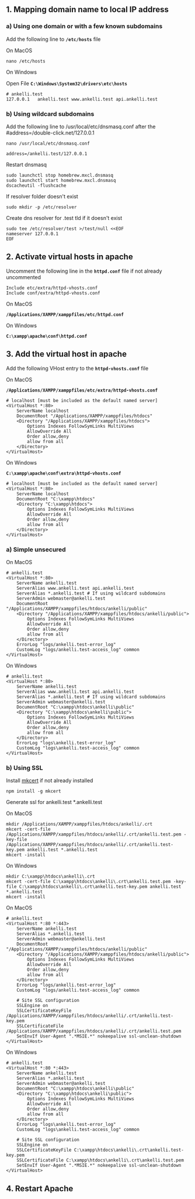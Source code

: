 ## 1. Mapping domain name to local IP address

### a) Using one domain or with a few known subdomains

Add the following line to **`/etc/hosts`** file

On MacOS

```properties
nano /etc/hosts
```

On Windows

Open File **`C:\Windows\System32\drivers\etc\hosts`**

```properties
# ankelli.test
127.0.0.1   ankelli.test www.ankelli.test api.ankelli.test
```

### b) Using wildcard subdomains

Add the following line to /usr/local/etc/dnsmasq.conf after the #address=/double-click.net/127.0.0.1

```properties
nano /usr/local/etc/dnsmasq.conf
```

```properties
address=/ankelli.test/127.0.0.1
```

Restart dnsmasq

```properties
sudo launchctl stop homebrew.mxcl.dnsmasq
sudo launchctl start homebrew.mxcl.dnsmasq
dscacheutil -flushcache
```

If resolver folder doesn't exist

```properties
sudo mkdir -p /etc/resolver
```

Create dns resolver for .test tld if it doesn't exist

```properties
sudo tee /etc/resolver/test >/test/null <<EOF
nameserver 127.0.0.1
EOF
```

## 2. Activate virtual hosts in apache

Uncomment the following line in the **`httpd.conf`** file if not already uncommented

```properties
Include etc/extra/httpd-vhosts.conf
Include conf/extra/httpd-vhosts.conf
```

On MacOS

**`/Applications/XAMPP/xamppfiles/etc/httpd.conf`**

On Windows

**`C:\xampp\apache\conf\httpd.conf`**

## 3. Add the virtual host in apache

Add the following VHost entry to the **`httpd-vhosts.conf`** file

On MacOS

**`/Applications/XAMPP/xamppfiles/etc/extra/httpd-vhosts.conf`**

```properties
# localhost [must be included as the default named server]
<VirtualHost *:80>
	ServerName localhost
	DocumentRoot "/Applications/XAMPP/xamppfiles/htdocs"
	<Directory "/Applications/XAMPP/xamppfiles/htdocs">
		Options Indexes FollowSymLinks MultiViews
		AllowOverride All
		Order allow,deny
		allow from all 
	</Directory>
</VirtualHost>
```

On Windows

**`C:\xampp\apache\conf\extra\httpd-vhosts.conf`**

```properties
# localhost [must be included as the default named server]
<VirtualHost *:80>
	ServerName localhost
	DocumentRoot "C:\xampp\htdocs"
	<Directory "C:\xampp\htdocs">
		Options Indexes FollowSymLinks MultiViews
		AllowOverride All
		Order allow,deny
		allow from all 
	</Directory>
</VirtualHost>
```

### a) Simple unsecured

On MacOS

```properties
# ankelli.test
<VirtualHost *:80>
	ServerName ankelli.test
	ServerAlias www.ankelli.test api.ankelli.test
	ServerAlias *.ankelli.test # If using wildcard subdomains
	ServerAdmin webmaster@ankelli.test
	DocumentRoot "/Applications/XAMPP/xamppfiles/htdocs/ankelli/public"
	<Directory "/Applications/XAMPP/xamppfiles/htdocs/ankelli/public">
		Options Indexes FollowSymLinks MultiViews
		AllowOverride All
		Order allow,deny
		allow from all
	</Directory>
	ErrorLog "logs/ankelli.test-error_log"
	CustomLog "logs/ankelli.test-access_log" common
</VirtualHost>
```

On Windows

```properties
# ankelli.test
<VirtualHost *:80>
	ServerName ankelli.test
	ServerAlias www.ankelli.test api.ankelli.test
	ServerAlias *.ankelli.test # If using wildcard subdomains
	ServerAdmin webmaster@ankelli.test
	DocumentRoot "C:\xampp\htdocs\ankelli\public"
	<Directory "C:\xampp\htdocs\ankelli\public">
		Options Indexes FollowSymLinks MultiViews
		AllowOverride All
		Order allow,deny
		allow from all
	</Directory>
	ErrorLog "logs\ankelli.test-error_log"
	CustomLog "logs\ankelli.test-access_log" common
</VirtualHost>
```

### b) Using SSL
 

Install [mkcert](https://github.com/FiloSottile/mkcert) if not already installed

```properties
npm install -g mkcert
```

Generate ssl for ankelli.test *.ankelli.test

On MacOS

```properties
mkdir /Applications/XAMPP/xamppfiles/htdocs/ankelli/.crt
mkcert -cert-file /Applications/XAMPP/xamppfiles/htdocs/ankelli/.crt/ankelli.test.pem -key-file /Applications/XAMPP/xamppfiles/htdocs/ankelli/.crt/ankelli.test-key.pem ankelli.test *.ankelli.test
mkcert -install
```

On Windows

```properties
mkdir C:\xampp\htdocs\ankelli\.crt
mkcert -cert-file C:\xampp\htdocs\ankelli\.crt\ankelli.test.pem -key-file C:\xampp\htdocs\ankelli\.crt\ankelli.test-key.pem ankelli.test *.ankelli.test
mkcert -install
```


On MacOS

```properties
# ankelli.test
<VirtualHost *:80 *:443>
	ServerName ankelli.test
	ServerAlias *.ankelli.test
	ServerAdmin webmaster@ankelli.test
	DocumentRoot "/Applications/XAMPP/xamppfiles/htdocs/ankelli/public"
	<Directory "/Applications/XAMPP/xamppfiles/htdocs/ankelli/public">
		Options Indexes FollowSymLinks MultiViews
		AllowOverride All
		Order allow,deny
		allow from all
	</Directory>
	ErrorLog "logs/ankelli.test-error_log"
	CustomLog "logs/ankelli.test-access_log" common

	# Site SSL configuration
	SSLEngine on
	SSLCertificateKeyFile /Applications/XAMPP/xamppfiles/htdocs/ankelli/.crt/ankelli.test-key.pem
	SSLCertificateFile /Applications/XAMPP/xamppfiles/htdocs/ankelli/.crt/ankelli.test.pem
	SetEnvIf User-Agent ".*MSIE.*" nokeepalive ssl-unclean-shutdown
</VirtualHost>
```

On Windows

```properties
# ankelli.test
<VirtualHost *:80 *:443>
	ServerName ankelli.test
	ServerAlias *.ankelli.test
	ServerAdmin webmaster@ankelli.test
	DocumentRoot "C:\xampp\htdocs\ankelli\public"
	<Directory "C:\xampp\htdocs\ankelli\public">
		Options Indexes FollowSymLinks MultiViews
		AllowOverride All
		Order allow,deny
		allow from all
	</Directory>
	ErrorLog "logs\ankelli.test-error_log"
	CustomLog "logs\ankelli.test-access_log" common

	# Site SSL configuration
	SSLEngine on
	SSLCertificateKeyFile C:\xampp\htdocs\ankelli\.crt\ankelli.test-key.pem
	SSLCertificateFile C:\xampp\htdocs\ankelli\.crt\ankelli.test.pem
	SetEnvIf User-Agent ".*MSIE.*" nokeepalive ssl-unclean-shutdown
</VirtualHost>
```

## 4. Restart Apache
